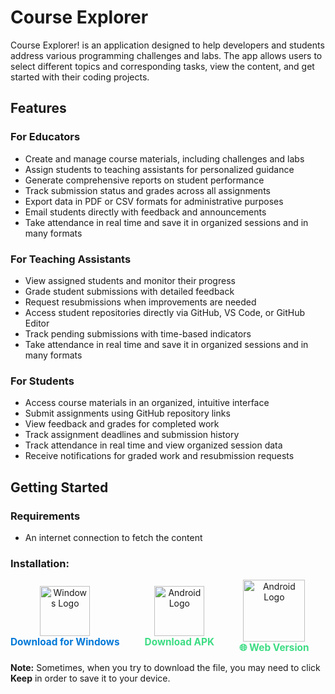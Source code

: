 # Course Explorer

Course Explorer! is an application designed to help developers and students address various programming challenges and labs. The app allows users to select different topics and corresponding tasks, view the content, and get started with their coding projects.

## Features

### For Educators

- Create and manage course materials, including challenges and labs
- Assign students to teaching assistants for personalized guidance
- Generate comprehensive reports on student performance
- Track submission status and grades across all assignments
- Export data in PDF or CSV formats for administrative purposes
- Email students directly with feedback and announcements
- Take attendance in real time and save it in organized sessions and in many formats

### For Teaching Assistants

- View assigned students and monitor their progress
- Grade student submissions with detailed feedback
- Request resubmissions when improvements are needed
- Access student repositories directly via GitHub, VS Code, or GitHub Editor
- Track pending submissions with time-based indicators
- Take attendance in real time and save it in organized sessions and in many formats

### For Students

- Access course materials in an organized, intuitive interface
- Submit assignments using GitHub repository links
- View feedback and grades for completed work
- Track assignment deadlines and submission history
- Track attendance in real time and view organized session data
- Receive notifications for graded work and resubmission requests

## Getting Started

### Requirements

- An internet connection to fetch the content

### Installation:

<div style="display: flex; wrap:flex-wrap;  align-items: center; gap: 40px;">

  <div style="text-align: center;">
    <a href="https://github.com/omarXzain/course-explorer/raw/refs/heads/main/Course-Explorer.zip" target="_blank" rel="noopener noreferrer" style="display: inline-block;">
      <img src="https://upload.wikimedia.org/wikipedia/commons/8/87/Windows_logo_-_2021.svg" alt="Windows Logo" width="80" style="vertical-align: middle;">
    </a>
    <br />
    <a href="https://github.com/omarXzain/course-explorer/raw/refs/heads/main/Course-Explorer.zip" target="_blank" rel="noopener noreferrer" style="font-size: 1.1em; font-weight: bold; text-decoration: none; color: #0078D7;">
      Download for Windows
    </a>
  </div>

  <div style="text-align: center;">
    <a href="https://app.box.com/s/te0x3hoz6el2zkwwb3jyj11fsssrd1f1" target="_blank" rel="noopener noreferrer" style="display: inline-block;">
      <img src="https://upload.wikimedia.org/wikipedia/commons/d/d7/Android_robot.svg" alt="Android Logo" width="80" style="vertical-align: middle;">
    </a>
    <br />
    <a href="https://app.box.com/s/te0x3hoz6el2zkwwb3jyj11fsssrd1f1" target="_blank" rel="noopener noreferrer" style="font-size: 1.1em; font-weight: bold; text-decoration: none; color: #3DDC84;">
      Download APK
    </a>
    
  </div>

  <div style="text-align: center;">
    <a href="https://course-explorer.oxz-os.site/" target="_blank" rel="noopener noreferrer" style="display: inline-block;">
      <img src="https://www.svgrepo.com/download/259645/web-search.svg" alt="Android Logo" width="99" style="vertical-align: middle;">
    </a>
    <br />
    <a href="https://course-explorer.oxz-os.site/" target="_blank" rel="noopener noreferrer" style="font-size: 1.1em; font-weight: bold; text-decoration: none; color: #3DDC84;">
    🌐 Web Version
    </a>
    
  </div>
  
</div>

**Note:** Sometimes, when you try to download the file, you may need to click **Keep** in order to save it to your device.
